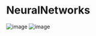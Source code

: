 # NeuralNetworks


![image](https://github.com/d3jo/NeuralNetworks/assets/132111210/b4a597b0-8158-473f-80f1-5188852a010e)
![image](https://github.com/d3jo/NeuralNetworks/assets/132111210/955aeb67-2565-4223-9a98-2d2aa1ad0f76)
